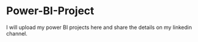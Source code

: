 # Power-BI-Project
I will upload my power BI projects here and share the details on my linkedin channel.
